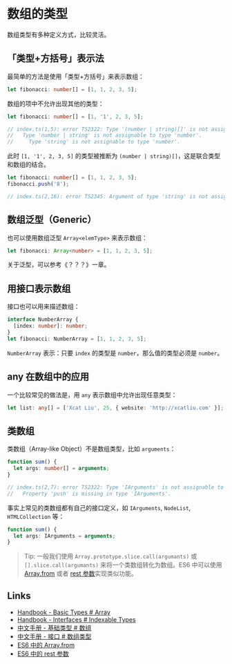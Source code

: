 # 数组的类型

数组类型有多种定义方式，比较灵活。

## 「类型+方括号」表示法

最简单的方法是使用「类型+方括号」来表示数组：

```ts
let fibonacci: number[] = [1, 1, 2, 3, 5];
```

数组的项中不允许出现其他的类型：

```ts
let fibonacci: number[] = [1, '1', 2, 3, 5];

// index.ts(1,5): error TS2322: Type '(number | string)[]' is not assignable to type 'number[]'.
//   Type 'number | string' is not assignable to type 'number'.
//     Type 'string' is not assignable to type 'number'.
```

此时 `[1, '1', 2, 3, 5]` 的类型被推断为 `(number | string)[]`，这是联合类型和数组的结合。

```ts
let fibonacci: number[] = [1, 1, 2, 3, 5];
fibonacci.push('8');

// index.ts(2,16): error TS2345: Argument of type 'string' is not assignable to parameter of type 'number'.
```

## 数组泛型（Generic）

也可以使用数组泛型 `Array<elemType>` 来表示数组：

```ts
let fibonacci: Array<number> = [1, 1, 2, 3, 5];
```

关于泛型，可以参考《？？？》一章。

## 用接口表示数组

接口也可以用来描述数组：

```ts
interface NumberArray {
  [index: number]: number;
}
let fibonacci: NumberArray = [1, 1, 2, 3, 5];
```

`NumberArray` 表示：只要 `index` 的类型是 `number`，那么值的类型必须是 `number`。

## any 在数组中的应用

一个比较常见的做法是，用 `any` 表示数组中允许出现任意类型：

```ts
let list: any[] = ['Xcat Liu', 25, { website: 'http://xcatliu.com' }];
```

## 类数组

类数组（Array-like Object）不是数组类型，比如 `arguments`：

```ts
function sum() {
  let args: number[] = arguments;
}

// index.ts(2,7): error TS2322: Type 'IArguments' is not assignable to type 'number[]'.
//   Property 'push' is missing in type 'IArguments'.
```

事实上常见的类数组都有自己的接口定义，如 `IArguments`, `NodeList`, `HTMLCollection` 等：

```ts
function sum() {
  let args: IArguments = arguments;
}
```

> Tip: 一般我们使用 `Array.prototype.slice.call(argumants)` 或 `[].slice.call(argumants)` 来将一个类数组转化为数组。ES6 中可以使用 [Array.from][ES6 中的 Array.from] 或者 [rest 参数][ES6 中的 rest 参数]实现类似功能。

## Links

- [Handbook - Basic Types # Array](http://www.typescriptlang.org/docs/handbook/basic-types.html#array)
- [Handbook - Interfaces # Indexable Types](http://www.typescriptlang.org/docs/handbook/interfaces.html#indexable-types)
- [中文手册 - 基础类型 # 数组](https://zhongsp.gitbooks.io/typescript-handbook/content/doc/handbook/Basic%20Types.html#数组)
- [中文手册 - 接口 # 数组类型](https://zhongsp.gitbooks.io/typescript-handbook/content/doc/handbook/Interfaces.html#数组类型)
- [ES6 中的 Array.from]
- [ES6 中的 rest 参数]

[ES6 中的 Array.from]: http://es6.ruanyifeng.com/#docs/array#Array-from
[ES6 中的 rest 参数]: http://es6.ruanyifeng.com/#docs/function#rest参数
